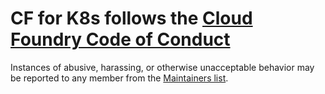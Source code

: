 # CF for K8s follows the [Cloud Foundry Code of Conduct](https://www.cloudfoundry.org/code-of-conduct/)

Instances of abusive, harassing, or otherwise unacceptable behavior may be reported to any member from the [Maintainers list](MAINTAINERS.md).
